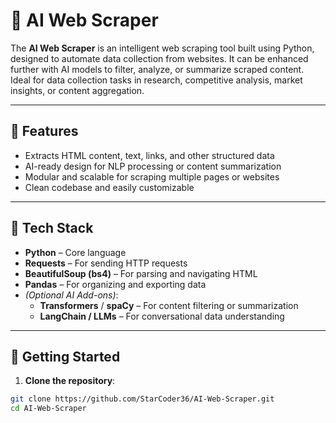 # 🤖 AI Web Scraper

The **AI Web Scraper** is an intelligent web scraping tool built using Python, designed to automate data collection from websites. It can be enhanced further with AI models to filter, analyze, or summarize scraped content. Ideal for data collection tasks in research, competitive analysis, market insights, or content aggregation.

---

## 📌 Features

- Extracts HTML content, text, links, and other structured data
- AI-ready design for NLP processing or content summarization
- Modular and scalable for scraping multiple pages or websites
- Clean codebase and easily customizable

---

## 🧰 Tech Stack

- **Python** – Core language
- **Requests** – For sending HTTP requests
- **BeautifulSoup (bs4)** – For parsing and navigating HTML
- **Pandas** – For organizing and exporting data
- *(Optional AI Add-ons)*:
  - **Transformers** / **spaCy** – For content filtering or summarization
  - **LangChain / LLMs** – For conversational data understanding

---

## 🚀 Getting Started

1. **Clone the repository**:

```bash
git clone https://github.com/StarCoder36/AI-Web-Scraper.git
cd AI-Web-Scraper

